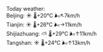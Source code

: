 Today weather:  
Beijing: ☀️   🌡️+20°C 🌬️↖7km/h  
Tianjin: ☀️   🌡️+26°C 🌬️→11km/h  
Shijiazhuang: ⛅️  🌡️+29°C 🌬️↑11km/h  
Tangshan: ☀️   🌡️+24°C 🌬️↑13km/h  
